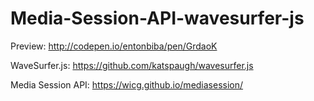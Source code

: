 # Media-Session-API-wavesurfer-js

Preview:
http://codepen.io/entonbiba/pen/GrdaoK

WaveSurfer.js:
https://github.com/katspaugh/wavesurfer.js

Media Session API:
https://wicg.github.io/mediasession/
